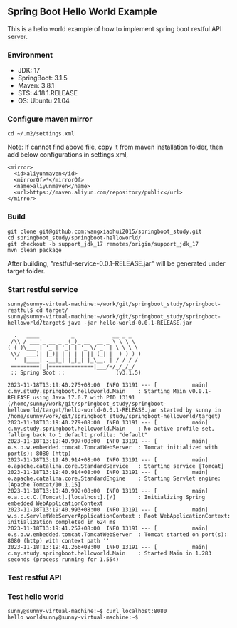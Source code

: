 ## Spring Boot Hello World Example

This is a hello world example of how to implement spring boot restful API server.

### Environment
- JDK: 17
- SpringBoot: 3.1.5
- Maven: 3.8.1
- STS: 4.18.1.RELEASE
- OS: Ubuntu 21.04

### Configure maven mirror
```
cd ~/.m2/settings.xml
```
Note: If cannot find above file, copy it from maven installation folder, then add below configurations in settings.xml,

```
<mirror>
  <id>aliyunmaven</id>
  <mirrorOf>*</mirrorOf>
  <name>aliyunmaven</name>
  <url>https://maven.aliyun.com/repository/public</url>
</mirror>
```

### Build
```
git clone git@github.com:wangxiaohui2015/springboot_study.git
cd springboot_study/springboot-helloworld/
git checkout -b support_jdk_17 remotes/origin/support_jdk_17
mvn clean package
```
After building, "restful-service-0.0.1-RELEASE.jar" will be generated under target folder.

### Start restful service
```
sunny@sunny-virtual-machine:~/work/git/springboot_study/springboot-restful$ cd target/
sunny@sunny-virtual-machine:~/work/git/springboot_study/springboot-helloworld/target$ java -jar hello-world-0.0.1-RELEASE.jar 

  .   ____          _            __ _ _
 /\\ / ___'_ __ _ _(_)_ __  __ _ \ \ \ \
( ( )\___ | '_ | '_| | '_ \/ _` | \ \ \ \
 \\/  ___)| |_)| | | | | || (_| |  ) ) ) )
  '  |____| .__|_| |_|_| |_\__, | / / / /
 =========|_|==============|___/=/_/_/_/
 :: Spring Boot ::                (v3.1.5)

2023-11-18T13:19:40.275+08:00  INFO 13191 --- [           main] c.my.study.springboot.helloworld.Main    : Starting Main v0.0.1-RELEASE using Java 17.0.7 with PID 13191 (/home/sunny/work/git/springboot_study/springboot-helloworld/target/hello-world-0.0.1-RELEASE.jar started by sunny in /home/sunny/work/git/springboot_study/springboot-helloworld/target)
2023-11-18T13:19:40.279+08:00  INFO 13191 --- [           main] c.my.study.springboot.helloworld.Main    : No active profile set, falling back to 1 default profile: "default"
2023-11-18T13:19:40.907+08:00  INFO 13191 --- [           main] o.s.b.w.embedded.tomcat.TomcatWebServer  : Tomcat initialized with port(s): 8080 (http)
2023-11-18T13:19:40.914+08:00  INFO 13191 --- [           main] o.apache.catalina.core.StandardService   : Starting service [Tomcat]
2023-11-18T13:19:40.914+08:00  INFO 13191 --- [           main] o.apache.catalina.core.StandardEngine    : Starting Servlet engine: [Apache Tomcat/10.1.15]
2023-11-18T13:19:40.992+08:00  INFO 13191 --- [           main] o.a.c.c.C.[Tomcat].[localhost].[/]       : Initializing Spring embedded WebApplicationContext
2023-11-18T13:19:40.993+08:00  INFO 13191 --- [           main] w.s.c.ServletWebServerApplicationContext : Root WebApplicationContext: initialization completed in 624 ms
2023-11-18T13:19:41.257+08:00  INFO 13191 --- [           main] o.s.b.w.embedded.tomcat.TomcatWebServer  : Tomcat started on port(s): 8080 (http) with context path ''
2023-11-18T13:19:41.266+08:00  INFO 13191 --- [           main] c.my.study.springboot.helloworld.Main    : Started Main in 1.283 seconds (process running for 1.554)
```

### Test restful API
### Test hello world
```
sunny@sunny-virtual-machine:~$ curl localhost:8080
hello worldsunny@sunny-virtual-machine:~$ 
```